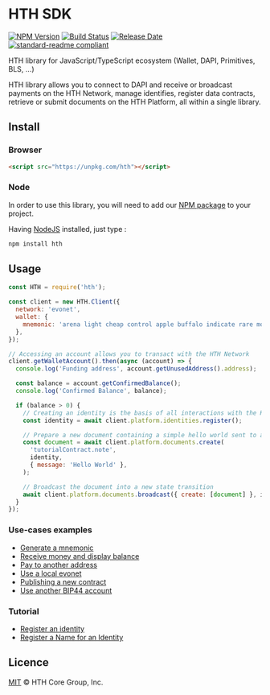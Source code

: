 # HTH SDK

[![NPM Version](https://img.shields.io/npm/v/hth)](https://www.npmjs.org/package/hth)
[![Build Status](https://github.com/MichaelHDesigns/js-hth-sdk/actions/workflows/test_and_release.yml/badge.svg)](https://github.com/MichaelHDesigns/hthcore-lib/actions/workflows/test_and_release.yml)
[![Release Date](https://img.shields.io/github/release-date/hthcoin/js-hth-sdk)](https://github.com/MichaelHDesigns/js-hth-sdk/releases/latest)
[![standard-readme compliant](https://img.shields.io/badge/readme%20style-standard-brightgreen)](https://github.com/RichardLitt/standard-readme)

HTH library for JavaScript/TypeScript ecosystem (Wallet, DAPI, Primitives, BLS, ...)

HTH library allows you to connect to DAPI and receive or broadcast payments on the HTH Network, manage identifies, register data contracts, retrieve or submit documents on the HTH Platform, all within a single library.

## Install

### Browser

```html
<script src="https://unpkg.com/hth"></script>
```

### Node

In order to use this library, you will need to add our [NPM package](https://www.npmjs.com/hth) to your project.

Having [NodeJS](https://nodejs.org/) installed, just type :

```bash
npm install hth
```

## Usage

```js
const HTH = require('hth');

const client = new HTH.Client({
  network: 'evonet',
  wallet: {
    mnemonic: 'arena light cheap control apple buffalo indicate rare motor valid accident isolate',
  },
});

// Accessing an account allows you to transact with the HTH Network
client.getWalletAccount().then(async (account) => {
  console.log('Funding address', account.getUnusedAddress().address);

  const balance = account.getConfirmedBalance();
  console.log('Confirmed Balance', balance);

  if (balance > 0) {
    // Creating an identity is the basis of all interactions with the HTH Platform
    const identity = await client.platform.identities.register();

    // Prepare a new document containing a simple hello world sent to a hypothetical tutorial contract
    const document = await client.platform.documents.create(
      'tutorialContract.note',
      identity,
      { message: 'Hello World' },
    );

    // Broadcast the document into a new state transition
    await client.platform.documents.broadcast({ create: [document] }, identity);
  }
});
```

### Use-cases examples

- [Generate a mnemonic](examples/generate-a-new-mnemonic.md)
- [Receive money and display balance](examples/receive-money-and-check-balance.md)
- [Pay to another address](examples/pay-to-another-address.md)
- [Use a local evonet](examples/use-local-evonet.md)
- [Publishing a new contract](examples/publishing-a-new-contract.md)
- [Use another BIP44 account](examples/use-different-account.md)

### Tutorial

- [Register an identity](https://hthplatform.readme.io/docs/tutorial-register-an-identity)
- [Register a Name for an Identity](https://hthplatform.readme.io/docs/tutorial-register-a-name-for-an-identity)

## Licence

[MIT](https://github.com/MichaelHDesigns/hthjs/blob/master/LICENCE.md) © HTH Core Group, Inc.
